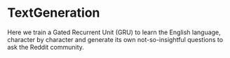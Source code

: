 # TextGeneration

Here we train a Gated Recurrent Unit (GRU) to learn the English language, character by character and generate its own not-so-insightful questions to ask the Reddit community.
